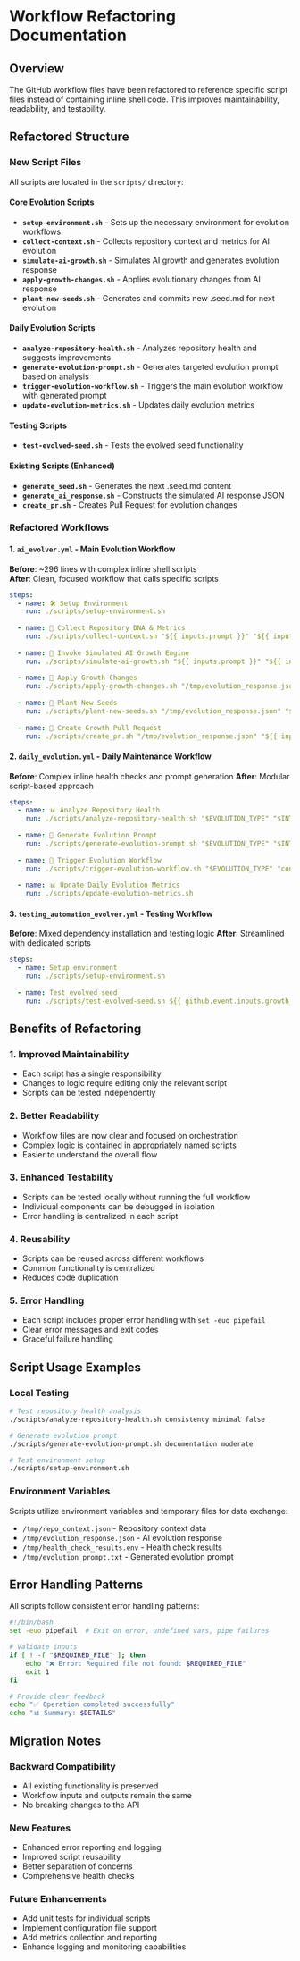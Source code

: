 # Workflow Refactoring Documentation

## Overview

The GitHub workflow files have been refactored to reference specific script files instead of containing inline shell code. This improves maintainability, readability, and testability.

## Refactored Structure

### New Script Files

All scripts are located in the `scripts/` directory:

#### Core Evolution Scripts

- **`setup-environment.sh`** - Sets up the necessary environment for evolution workflows
- **`collect-context.sh`** - Collects repository context and metrics for AI evolution
- **`simulate-ai-growth.sh`** - Simulates AI growth and generates evolution response
- **`apply-growth-changes.sh`** - Applies evolutionary changes from AI response
- **`plant-new-seeds.sh`** - Generates and commits new .seed.md for next evolution

#### Daily Evolution Scripts

- **`analyze-repository-health.sh`** - Analyzes repository health and suggests improvements
- **`generate-evolution-prompt.sh`** - Generates targeted evolution prompt based on analysis
- **`trigger-evolution-workflow.sh`** - Triggers the main evolution workflow with generated prompt
- **`update-evolution-metrics.sh`** - Updates daily evolution metrics

#### Testing Scripts

- **`test-evolved-seed.sh`** - Tests the evolved seed functionality

#### Existing Scripts (Enhanced)

- **`generate_seed.sh`** - Generates the next .seed.md content
- **`generate_ai_response.sh`** - Constructs the simulated AI response JSON
- **`create_pr.sh`** - Creates Pull Request for evolution changes

### Refactored Workflows

#### 1. `ai_evolver.yml` - Main Evolution Workflow

**Before**: ~296 lines with complex inline shell scripts  
**After**: Clean, focused workflow that calls specific scripts

```yaml
steps:
  - name: 🛠️ Setup Environment
    run: ./scripts/setup-environment.sh
    
  - name: 🧬 Collect Repository DNA & Metrics
    run: ./scripts/collect-context.sh "${{ inputs.prompt }}" "${{ inputs.growth_mode }}" "/tmp/repo_context.json"
    
  - name: 🧠 Invoke Simulated AI Growth Engine
    run: ./scripts/simulate-ai-growth.sh "${{ inputs.prompt }}" "${{ inputs.growth_mode }}" "/tmp/repo_context.json" "/tmp/evolution_response.json"
    
  - name: 🌾 Apply Growth Changes
    run: ./scripts/apply-growth-changes.sh "/tmp/evolution_response.json"
    
  - name: 🌰 Plant New Seeds
    run: ./scripts/plant-new-seeds.sh "/tmp/evolution_response.json" "${{ inputs.auto_plant_seeds }}"
    
  - name: 🌳 Create Growth Pull Request
    run: ./scripts/create_pr.sh "/tmp/evolution_response.json" "${{ inputs.prompt }}" "${{ inputs.growth_mode }}"
```

#### 2. `daily_evolution.yml` - Daily Maintenance Workflow
**Before**: Complex inline health checks and prompt generation
**After**: Modular script-based approach

```yaml
steps:
  - name: 📊 Analyze Repository Health
    run: ./scripts/analyze-repository-health.sh "$EVOLUTION_TYPE" "$INTENSITY" "$FORCE_RUN"
    
  - name: 🧬 Generate Evolution Prompt
    run: ./scripts/generate-evolution-prompt.sh "$EVOLUTION_TYPE" "$INTENSITY"
    
  - name: 🚀 Trigger Evolution Workflow
    run: ./scripts/trigger-evolution-workflow.sh "$EVOLUTION_TYPE" "conservative"
    
  - name: 📊 Update Daily Evolution Metrics
    run: ./scripts/update-evolution-metrics.sh
```

#### 3. `testing_automation_evolver.yml` - Testing Workflow
**Before**: Mixed dependency installation and testing logic
**After**: Streamlined with dedicated scripts

```yaml
steps:
  - name: Setup environment
    run: ./scripts/setup-environment.sh
    
  - name: Test evolved seed
    run: ./scripts/test-evolved-seed.sh ${{ github.event.inputs.growth_mode }}
```

## Benefits of Refactoring

### 1. **Improved Maintainability**
- Each script has a single responsibility
- Changes to logic require editing only the relevant script
- Scripts can be tested independently

### 2. **Better Readability**
- Workflow files are now clear and focused on orchestration
- Complex logic is contained in appropriately named scripts
- Easier to understand the overall flow

### 3. **Enhanced Testability**
- Scripts can be tested locally without running the full workflow
- Individual components can be debugged in isolation
- Error handling is centralized in each script

### 4. **Reusability**
- Scripts can be reused across different workflows
- Common functionality is centralized
- Reduces code duplication

### 5. **Error Handling**
- Each script includes proper error handling with `set -euo pipefail`
- Clear error messages and exit codes
- Graceful failure handling

## Script Usage Examples

### Local Testing
```bash
# Test repository health analysis
./scripts/analyze-repository-health.sh consistency minimal false

# Generate evolution prompt
./scripts/generate-evolution-prompt.sh documentation moderate

# Test environment setup
./scripts/setup-environment.sh
```

### Environment Variables
Scripts utilize environment variables and temporary files for data exchange:
- `/tmp/repo_context.json` - Repository context data
- `/tmp/evolution_response.json` - AI evolution response
- `/tmp/health_check_results.env` - Health check results
- `/tmp/evolution_prompt.txt` - Generated evolution prompt

## Error Handling Patterns

All scripts follow consistent error handling patterns:

```bash
#!/bin/bash
set -euo pipefail  # Exit on error, undefined vars, pipe failures

# Validate inputs
if [ ! -f "$REQUIRED_FILE" ]; then
    echo "❌ Error: Required file not found: $REQUIRED_FILE"
    exit 1
fi

# Provide clear feedback
echo "✅ Operation completed successfully"
echo "📊 Summary: $DETAILS"
```

## Migration Notes

### Backward Compatibility
- All existing functionality is preserved
- Workflow inputs and outputs remain the same
- No breaking changes to the API

### New Features
- Enhanced error reporting and logging
- Improved script reusability
- Better separation of concerns
- Comprehensive health checks

### Future Enhancements
- Add unit tests for individual scripts
- Implement configuration file support
- Add metrics collection and reporting
- Enhance logging and monitoring capabilities
